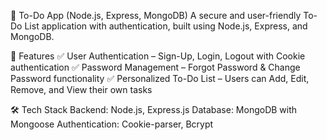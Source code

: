 📝 To-Do App (Node.js, Express, MongoDB)
A secure and user-friendly To-Do List application with authentication, built using Node.js, Express, and MongoDB.

🚀 Features
✅ User Authentication – Sign-Up, Login, Logout with Cookie authentication
✅ Password Management – Forgot Password & Change Password functionality
✅ Personalized To-Do List – Users can Add, Edit, Remove, and View their own tasks

🛠 Tech Stack
Backend: Node.js, Express.js
Database: MongoDB with Mongoose
Authentication: Cookie-parser, Bcrypt
